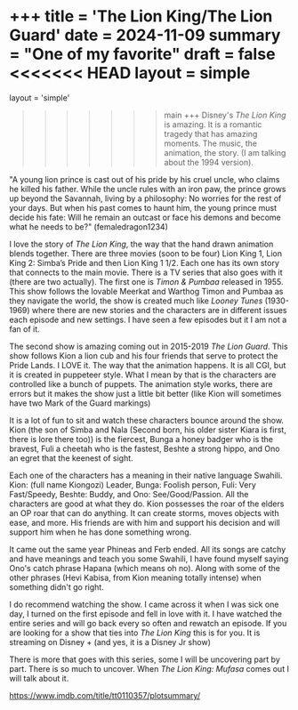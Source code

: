 +++
title = 'The Lion King/The Lion Guard'
date = 2024-11-09
summary = "One of my favorite"
draft = false
<<<<<<< HEAD
layout = simple
=======
layout = 'simple'
>>>>>>> main
+++
Disney's *The Lion King* is amazing. It is a romantic tragedy that has amazing moments. The music, the animation, the story. (I am talking about the 1994 version).

"A young lion prince is cast out of his pride by his cruel uncle, who claims he killed his father. While the uncle rules with an iron paw, the prince grows up beyond the Savannah, living by a philosophy: No worries for the rest of your days. But when his past comes to haunt him, the young prince must decide his fate: Will he remain an outcast or face his demons and become what he needs to be?" (femaledragon1234)

I love the story of *The Lion King*, the way that the hand drawn animation blends together. There are three movies (soon to be four) Lion King 1, Lion King 2: Simba’s Pride and then Lion King 1 1/2. Each one has its own story that connects to the main movie. There is a TV series that also goes with it (there are two actually). The first one is *Timon & Pumbaa* released in 1955. This show follows the lovable Meerkat and Warthog Timon and Pumbaa as they navigate the world, the show is created much like *Looney Tunes* (1930-1969) where there are new stories and the characters are in different issues each episode and new settings. I have seen a few episodes but it I am not a fan of it.

The second show is amazing coming out in 2015-2019 *The Lion Guard*. This show follows Kion a lion cub and his four friends that serve to protect the Pride Lands. I LOVE it. The way that the animation happens. It is all CGI, but it is created in puppeteer style. What I mean by that is the characters are controlled like a bunch of puppets. The animation style works, there are errors but it makes the show just a little bit better (like Kion will sometimes have two Mark of the Guard markings)

It is a lot of fun to sit and watch these characters bounce around the show. Kion (the son of Simba and Nala (Second born, his older sister Kiara is first, there is lore there too)) is the fiercest, Bunga a honey badger who is the bravest, Fuli a cheetah who is the fastest, Beshte a strong hippo, and Ono an egret that the keenest of sight. 

Each one of the characters has a meaning in their native language Swahili. Kion: (full name Kiongozi) Leader, Bunga: Foolish person, Fuli: Very Fast/Speedy, Beshte: Buddy, and Ono: See/Good/Passion. All the characters are good at what they do. Kion possesses the roar of the elders an OP roar that can do anything. It can create storms, moves objects with ease, and more. His friends are with him and support his decision and will support him when he has done something wrong. 

It came out the same year Phineas and Ferb ended. All its songs are catchy and have meanings and teach you some Swahili, I have found myself saying Ono's catch phrase Hapana (which means oh no). Along with some of the other phrases (Hevi Kabisa, from Kion meaning totally intense) when something didn't go right. 

I do recommend watching the show. I came across it when I was sick one day, I turned on the first episode and fell in love with it. I have watched the entire series and will go back every so often and rewatch an episode. If you are looking for a show that ties into *The Lion King* this is for you. It is streaming on Disney + (and yes, it is a Disney Jr show) 

There is more that goes with this series, some I will be uncovering part by part. There is so much to uncover. When *The Lion King: Mufasa* comes out I will talk about it. 


https://www.imdb.com/title/tt0110357/plotsummary/